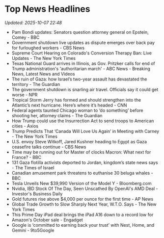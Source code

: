 # Top News Headlines

_Updated: 2025-10-07 22:48_

- Pam Bondi updates: Senators question attorney general on Epstein, Comey - BBC
- Government shutdown live updates as dispute emerges over back pay for furloughed workers - CBS News
- Supreme Court Hearing on Colorado's Conversion Therapy Ban: Live Updates - The New York Times
- Texas National Guard arrives in Illinois, as Gov. Pritzker calls for end of Trump administration's 'authoritarian march' - ABC News - Breaking News, Latest News and Videos
- The ruin of Gaza: how Israel’s two-year assault has devastated the territory - The Guardian
- The government shutdown is snarling air travel. Officials say it could get worse - NPR
- Tropical Storm Jerry has formed and should strengthen into the Atlantic’s next hurricane. Here’s where it’s headed - CNN
- Federal agents taunted Chicago woman to ‘do something’ before shooting her, attorney claims - The Guardian
- How Trump could use the Insurrection Act to send troops to American cities - Axios
- Trump Predicts That ‘Canada Will Love Us Again’ in Meeting with Carney - The New York Times
- U.S. envoy Steve Witkoff, Jared Kushner heading to Egypt as Gaza ceasefire talks continue - CBS News
- Time may be running out for Master of clocks Macron: What next for France? - BBC
- 131 Gaza flotilla activists deported to Jordan, kingdom’s state news says - The Times of Israel
- Canadian amusement park threatens to euthanise 30 beluga whales - BBC
- Tesla Unveils New $39,990 Version of the Model Y - Bloomberg.com
- Nvidia, IBD Stock Of The Day, Seen Unscathed By OpenAI's AMD Deal - Investor's Business Daily
- Gold futures rise above $4,000 per ounce for the first time - AP News
- Global Trade Growth to Slow Sharply Next Year, W.T.O. Says - The New York Times
- This Prime Day iPad deal brings the iPad A16 down to a record low for Amazon's October sale - Engadget
- Google is ‘committed to earning back your trust’ with Nest, Home, and Gemini - 9to5Google